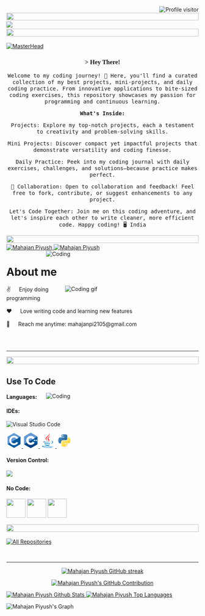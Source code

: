 <a href="https://komarev.com/ghpvc/?username=m-piyush-21">     
    <img         align="right"src="https://komarev.com/ghpvc/?username=m-piyush-21&label=Visitors&color=0e75b6&style=flat" alt="Profile visitor" />  
       
  </a>                
  <div align="center">                               
    <img src="https://i.imgur.com/dBaSKWF.gif" height="20" width="100%">         
  </div>             
  <img src="https://readme-typing-svg.herokuapp.com/?font=Righteous&size=35&center=true&vCenter=true&width=500&height=70&duration=4000&lines=Hello+Everyone!!🚀;+I+am+Mahajan+Piyush🤗;+Welcome+to+my+Profile!💻" />     
  <div align="center">   
    <img src="https://i.imgur.com/dBaSKWF.gif" height="20" width="100%">  
  </div>   
  
  [![MasterHead](https://user-images.githubusercontent.com/74038190/225813708-98b745f2-7d22-48cf-9150-083f1b00d6c9.gif)](https://github.com/m-piyush-21)
  
  <!-- Intro  -->
  <h3 align="center">
    <samp style="font-family: 'YourFontHere';">&gt; Hey There! </samp> 
  </h3>
  
  <p align="center"> 
    <samp>Welcome to my coding journey! 🚀 Here, you'll find a curated collection of my best projects, mini-projects, and daily coding practice. From innovative applications to bite-sized coding exercises, this repository showcases my passion for programming and continuous learning.</samp>
  </p>
  
  <p align="center">
    <samp><strong>What's Inside:</strong></samp>
  </p>
  
  <p align="center">
    <samp>Projects: Explore my top-notch projects, each a testament to creativity and problem-solving skills.</samp>
  </p>
  
  <p align="center">
    <samp>Mini Projects: Discover compact yet impactful projects that demonstrate versatility and coding finesse.</samp>
  </p>
  
  <p align="center">
    <samp>Daily Practice: Peek into my coding journal with daily exercises, challenges, and solutions—because practice makes perfect.</samp>
  </p>
  
  
  
  <p align="center">
    <samp>🤝 Collaboration: Open to collaboration and feedback! Feel free to fork, contribute, or suggest enhancements to any project.</samp>
  </p>
  
  <p align="center">
    <samp>Let's Code Together: Join me on this coding adventure, and let's inspire each other to write cleaner, more efficient code. Happy coding! 🖥️ India</samp>
  </p>
  
  <div align="center">
    <img src="https://i.imgur.com/dBaSKWF.gif" height="20" width="100%">
  </div>
  
  <a href="https://www.linkedin.com/in/piyush-mahajan-51274a277/" target="_blank">
    <img src="https://img.shields.io/badge/LinkedIn-0077B5?style=for-the-badge&logo=linkedin&logoColor=white" alt="Mahajan Piyush"/>
  </a>
  
  <a href="https://www.instagram.com/m.piyush__21/" target="_blank">
    <img src="https://img.shields.io/badge/Instagram-fe4164?style=for-the-badge&logo=instagram&logoColor=white" alt="Mahajan Piyush" />
  </a>
  
  <img align="right" alt="Coding" width="400" src="https://i.pinimg.com/originals/e4/26/70/e426702edf874b181aced1e2fa5c6cde.gif">
  <br/>
  
  <!-- About Section -->
  # About me
  <p>
    <img align="right" width="350" src="/assets/programmer.gif" alt="Coding gif" />
    ✌️ &emsp; Enjoy doing programming <br/><br/>
    ❤️ &emsp; Love writing code and learning new features <br/><br/>
    📧 &emsp; Reach me anytime: mahajanpi2105@gmail.com <br/><br/>
  </p>
  
  <br/>
  <hr/>
  <div align="center">
    <img src="https://i.imgur.com/dBaSKWF.gif" height="20" width="100%">
  </div>
  
  ## Use To Code
  <img align="right" alt="Coding" width="400" src="https://media.tenor.com/rePDfDWO3XoAAAAd/hacking.gif">
  <div align="left">
    <h4>Languages:</h4>
    <h4>IDEs:</h4>
  <p>
    <img src="https://img.shields.io/badge/Visual%20Studio%20Code-0078d7.svg?style=for-the-badge&logo=visual-studio-code&logoColor=white" alt="Visual Studio Code">
  </p>
  </div>
  </p>
  <p align="left">
    <a href="https://www.cprogramming.com/" target="_blank" rel="noreferrer">
      <img src="https://raw.githubusercontent.com/devicons/devicon/master/icons/c/c-original.svg" alt="c" width="40" height="40"/>
    </a>
    <a href="https://www.w3schools.com/cpp/" target="_blank" rel="noreferrer">
      <img src="https://raw.githubusercontent.com/devicons/devicon/master/icons/cplusplus/cplusplus-original.svg" alt="cplusplus" width="40" height="40"/>
    </a>
    <a href="https://www.java.com" target="_blank" rel="noreferrer">
      <img src="https://raw.githubusercontent.com/devicons/devicon/master/icons/java/java-original.svg" alt="java" width="40" height="40"/>
    </a>
    <a href="https://www.python.org" target="_blank" rel="noreferrer">
      <img src="https://raw.githubusercontent.com/devicons/devicon/master/icons/python/python-original.svg" alt="python" width="40" height="40"/>
    </a>
  </p>
  
  <h4>Version Control:</h4>
  <p>
      <img src="https://skillicons.dev/icons?i=git,github&theme=dark" />
  </p>
  <h4>No Code:</h4>
  <p>
   <img src="https://www.appsheet.com/Content/img/material/appsheet_rebrand_logo.svg" width="50" height="50" theme="dark"> 
   <img src="https://img.shields.io/badge/wix-0078d7.svg?style=for-the-badge&logo=&logoColor=black" width="50" height="50" theme="light">
   <img src="https://www.latimes.com/coupon-codes/static/shop/37687/logo/Canva_Coupon.jpg" width="50" height="50" theme="light">
  </p>
      <div align="center">
    <img src="https://i.imgur.com/dBaSKWF.gif" height="20" width="100%">
  </div>
  <div align="left">
  <p align="left">
    <a href="https://github.com/m-piyush-21?tab=repositories" target="_blank">
      <img alt="All Repositories" title="All Repositories" src="https://img.shields.io/badge/-All%20Repos-2962FF?style=for-the-badge&logo=koding&logoColor=white"/>
    </a>
  </p>
  
  <br/>
  <hr/>
  
  <p align="center">
    <a href="https://github.com/m-piyush-21">
      <img src="https://github-readme-streak-stats.herokuapp.com/?user=m-piyush-21&theme=radical&border=7F3FBF&background=0D1117" alt="Mahajan Piyush GitHub streak"/>
    </a>
  </p>
  
  <p align="center">
    <a href="https://github.com/M-Piyush-21">
      <img src="https://github-profile-summary-cards.vercel.app/api/cards/profile-details?username=m-piyush-21&theme=radical" alt="Mahajan Piyush's GitHub Contribution"/>
    </a>
  </p> 
  
  <a> 
    <a href="https://github.com/m-piyush-21">
      <img alt="Mahajan Piyush Github Stats" src="https://denvercoder1-github-readme-stats.vercel.app/api?username=m-piyush-21&show_icons=true&count_private=true&theme=react&border_color=7F3FBF&bg_color=0D1117&title_color=F85D7F&icon_color=F8D866" height="192px" width="49.5%"/>
    </a>
    <a href="https://github.com/m-piyush-21">
      <img alt="Mahajan Piyush Top Languages" src="https://denvercoder1-github-readme-stats.vercel.app/api/top-langs/?username=m-piyush-21&langs_count=8&layout=compact&theme=react&border_color=7F3FBF&bg_color=0D1117&title_color=F85D7F&icon_color=F8D866" height="192px" width="49.5%"/>
    </a>
    <br/>
  </a>
  
  ![Mahajan Piyush's Graph](https://github-readme-activity-graph.vercel.app/graph?username=m-piyush-21&custom_title=Mahajan%20Piyush's%20GitHub%20Activity%20Graph&bg_color=0D1117&color=7F3FBF&line=7F3FBF&point=7F3FBF&area_color=FFFFFF&title_color=FFFFFF&area=true)
  
